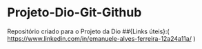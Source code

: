 # Projeto-Dio-Git-Github
Repositório criado para o Projeto da Dio
##{Links úteis}:( https://www.linkedin.com/in/emanuele-alves-ferreira-12a24a11a/ ) 

